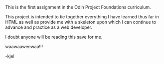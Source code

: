 This is the first assignment in the Odin Project Foundations curriculum. 

This project is intended to tie together everything I have learned thus far in HTML as well as provide me with a skeleton upon which I can continue to advance and practice as a web developer. 

I doubt anyone will be reading this save for me. 

waawaaweewaa!!!

-kjel